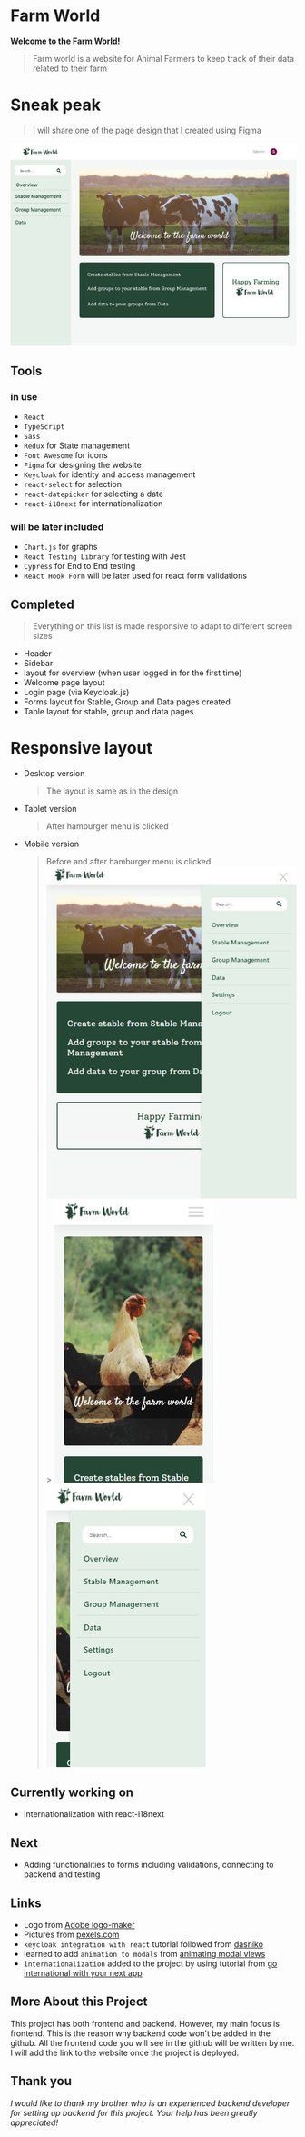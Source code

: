 # Farm World

**Welcome to the Farm World!**

> Farm world is a website for Animal Farmers to keep track of their data related to their farm

# Sneak peak

> I will share one of the page design that I created using Figma

![farm world website](/public/assets/farmWebsite.jpg)

## Tools

### in use

- `React`
- `TypeScript`
- `Sass`
- `Redux` for State management
- `Font Awesome` for icons
- `Figma` for designing the website
- `Keycloak` for identity and access management
- `react-select` for selection
- `react-datepicker` for selecting a date
- `react-i18next` for internationalization

### will be later included

- `Chart.js` for graphs
- `React Testing Library` for testing with Jest
- `Cypress` for End to End testing
- `React Hook Form` will be later used for react form validations

## Completed

> Everything on this list is made responsive to adapt to different screen sizes

- Header
- Sidebar
- layout for overview (when user logged in for the first time)
- Welcome page layout
- Login page (via Keycloak.js)
- Forms layout for Stable, Group and Data pages created
- Table layout for stable, group and data pages

# Responsive layout

- Desktop version
  > The layout is same as in the design
- Tablet version
  > After hamburger menu is clicked
- Mobile version
  > Before and after hamburger menu is clicked
  > ![tablet version](/public/assets/sidebarTablet.jpg) > ![mobile version](/public/assets/sidebarMobile.jpg) ![mobile version](/public/assets/sidebarMobileOff.jpg)

## Currently working on

- internationalization with react-i18next

## Next

- Adding functionalities to forms including validations, connecting to backend and testing

## Links

- Logo from [Adobe logo-maker](https://express.adobe.com/express-apps/logo-maker/)
- Pictures from [pexels.com](https://www.pexels.com/)
- `keycloak integration with react` tutorial followed from [dasniko](https://github.com/dasniko/keycloak-reactjs-demo/)
- learned to add `animation to modals` from [animating modal views](https://web.dev/animating-modal-views/)
- `internationalization` added to the project by using tutorial from [go international with your next app](https://www.youtube.com/watch?v=baLjPx_wFi4&list=LL&index=2&t=1265s&ab_channel=YouSuckAtCoding)

## More About this Project

This project has both frontend and backend. However, my main focus is frontend. This is the reason why backend code won't be added in the github. All the frontend code you will see in the github will be written by me. I will add the link to the website once the project is deployed.

## Thank you

_I would like to thank my brother who is an experienced backend developer for setting up backend for this project. Your help has been greatly appreciated!_
